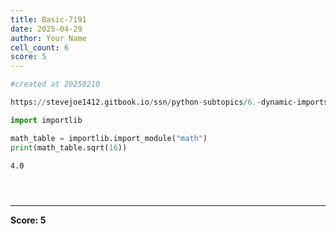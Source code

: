```yaml
---
title: Basic-7191
date: 2025-04-29
author: Your Name
cell_count: 6
score: 5
---
```


```python
#created at 20250210
```


```python
https://stevejoe1412.gitbook.io/ssn/python-subtopics/6.-dynamic-imports
```


```python
import importlib

math_table = importlib.import_module("math")
print(math_table.sqrt(16))
```

    4.0



```python

```


```python

```


```python

```


---
**Score: 5**